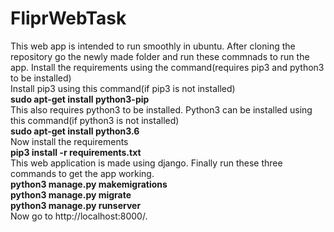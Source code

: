 # FliprWebTask
This web app is intended to run smoothly in ubuntu. After cloning the repository go the newly made folder and run these commnads to run the app. 
Install the requirements using the command(requires pip3 and python3 to be installed)  
Install pip3 using this command(if pip3 is not installed)   
**sudo apt-get install python3-pip**  
This also requires python3 to be installed. Python3 can be installed using this command(if python3 is not installed)  
**sudo apt-get install python3.6**  
Now install the requirements  
**pip3 install -r requirements.txt**  
This web application is made using django. Finally run these three commands to get the app working.  
**python3 manage.py makemigrations**  
**python3 manage.py migrate**  
**python3 manage.py runserver**  
Now go to http://localhost:8000/.  

